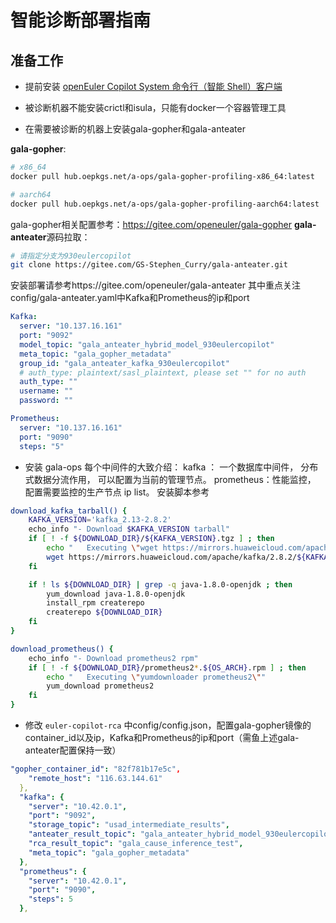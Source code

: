 # 智能诊断部署指南

## 准备工作

+ 提前安装 [openEuler Copilot System 命令行（智能 Shell）客户端](../../../使用指南/命令行客户端/命令行助手使用指南.md)

+ 被诊断机器不能安装crictl和isula，只能有docker一个容器管理工具

+ 在需要被诊断的机器上安装gala-gopher和gala-anteater

**gala-gopher**:
```bash
# x86_64
docker pull hub.oepkgs.net/a-ops/gala-gopher-profiling-x86_64:latest

# aarch64
docker pull hub.oepkgs.net/a-ops/gala-gopher-profiling-aarch64:latest
```
gala-gopher相关配置参考：https://gitee.com/openeuler/gala-gopher
**gala-anteater**源码拉取：
```bash
# 请指定分支为930eulercopilot
git clone https://gitee.com/GS-Stephen_Curry/gala-anteater.git
```
安装部署请参考https://gitee.com/openeuler/gala-anteater
其中重点关注config/gala-anteater.yaml中Kafka和Prometheus的ip和port
```yaml
Kafka:
  server: "10.137.16.161"
  port: "9092"
  model_topic: "gala_anteater_hybrid_model_930eulercopilot"
  meta_topic: "gala_gopher_metadata"
  group_id: "gala_anteater_kafka_930eulercopilot"
  # auth_type: plaintext/sasl_plaintext, please set "" for no auth
  auth_type: ""
  username: ""
  password: ""

Prometheus:
  server: "10.137.16.161"
  port: "9090"
  steps: "5"
```
+ 安装 gala-ops
每个中间件的大致介绍：
kafka ： 一个数据库中间件， 分布式数据分流作用， 可以配置为当前的管理节点。
prometheus：性能监控， 配置需要监控的生产节点 ip list。
安装脚本参考
```bash
download_kafka_tarball() {
    KAFKA_VERSION='kafka_2.13-2.8.2'
    echo_info "- Download $KAFKA_VERSION tarball"
    if [ ! -f ${DOWNLOAD_DIR}/${KAFKA_VERSION}.tgz ] ; then
        echo "   Executing \"wget https://mirrors.huaweicloud.com/apache/kafka/2.8.2/${KAFKA_VERSION}.tgz\""
        wget https://mirrors.huaweicloud.com/apache/kafka/2.8.2/${KAFKA_VERSION}.tgz -P ${DOWNLOAD_DIR} --no-check-certificate
    fi

    if ! ls ${DOWNLOAD_DIR} | grep -q java-1.8.0-openjdk ; then
        yum_download java-1.8.0-openjdk
        install_rpm createrepo
        createrepo ${DOWNLOAD_DIR}
    fi
}

download_prometheus() {
    echo_info "- Download prometheus2 rpm"
    if [ ! -f ${DOWNLOAD_DIR}/prometheus2*.${OS_ARCH}.rpm ] ; then
        echo "   Executing \"yumdownloader prometheus2\""
        yum_download prometheus2
    fi
}
```
+ 修改 `euler-copilot-rca` 中config/config.json，配置gala-gopher镜像的container_id以及ip，Kafka和Prometheus的ip和port（需鱼上述gala-anteater配置保持一致）

```yaml
"gopher_container_id": "82f781b17e5c",
    "remote_host": "116.63.144.61"
  },
  "kafka": {
    "server": "10.42.0.1",
    "port": "9092",
    "storage_topic": "usad_intermediate_results",
    "anteater_result_topic": "gala_anteater_hybrid_model_930eulercopilot",
    "rca_result_topic": "gala_cause_inference_test",
    "meta_topic": "gala_gopher_metadata"
  },
  "prometheus": {
    "server": "10.42.0.1",
    "port": "9090",
    "steps": 5
  },
```
